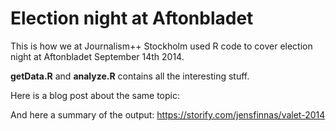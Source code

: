 Election night at Aftonbladet
=============================

This is how we at Journalism++ Stockholm used R code to cover election night at Aftonbladet September 14th 2014.

__getData.R__ and __analyze.R__ contains all the interesting stuff.

Here is a blog post about the same topic:

And here a summary of the output: https://storify.com/jensfinnas/valet-2014
